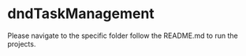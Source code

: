 # dndTaskManagement

Please navigate to the specific folder follow the README.md to run the projects.
